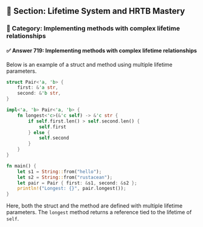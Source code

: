 ## 📘 Section: Lifetime System and HRTB Mastery  
### 🔹 Category: Implementing methods with complex lifetime relationships  
#### ✅ Answer 719: Implementing methods with complex lifetime relationships

Below is an example of a struct and method using multiple lifetime parameters.

```rust
struct Pair<'a, 'b> {
    first: &'a str,
    second: &'b str,
}

impl<'a, 'b> Pair<'a, 'b> {
    fn longest<'c>(&'c self) -> &'c str {
        if self.first.len() > self.second.len() {
            self.first
        } else {
            self.second
        }
    }
}

fn main() {
    let s1 = String::from("hello");
    let s2 = String::from("rustacean");
    let pair = Pair { first: &s1, second: &s2 };
    println!("Longest: {}", pair.longest());
}
```

Here, both the struct and the method are defined with multiple lifetime parameters. The `longest` method returns a reference tied to the lifetime of `self`.
